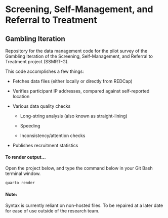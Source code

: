 # Screening, Self-Management, and Referral to Treatment

## Gambling Iteration

Repository for the data management code for the pilot survey of the Gambling Iteration of the Screening, Self-Management, and Referral to Treatment project (SSMRT-G).

This code accomplishes a few things:

-   Fetches data files (either locally or directly from REDCap)

-   Verifies participant IP addresses, compared against self-reported location

-   Various data quality checks

    -   Long-string analysis (also known as straight-lining)

    -   Speeding

    -   Inconsistency/attention checks

-   Publishes recruitment statistics

#### To render output...

Open the project below, and type the command below in your Git Bash terminal window.

``` bash
quarto render
```

#### Note:

Syntax is currently reliant on non-hosted files. To be repaired at a later date for ease of use outside of the research team.

